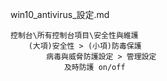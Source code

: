 win10_antivirus_設定.md

	控制台\所有控制台項目\安全性與維護
		(大項)安全性 > (小項)防毒保護
			病毒與威脅防護設定 > 管理設定
				及時防護 on/off
